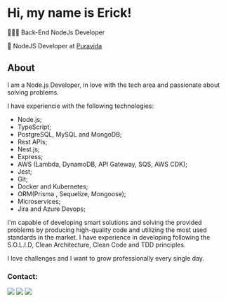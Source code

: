 # Hi, my name is Erick!

👨🏻‍💻 Back-End NodeJs Developer

💼 NodeJS Developer at [Puravida](http://puravida.com.br/)


## About
I am a Node.js Developer, in love with the tech area and passionate about solving problems.

I have experiencie with the following technologies:
- Node.js;
- TypeScript;
- PostgreSQL, MySQL and MongoDB;
- Rest APIs;
- Nest.js;
- Express;
- AWS (Lambda, DynamoDB, API Gateway, SQS, AWS CDK);
- Jest;
- Git;
- Docker and Kubernetes;
- ORM(Prisma , Sequelize, Mongoose);
- Microservices;
- Jira and Azure Devops;

I'm capable of developing smart solutions and solving the provided problems by producing high-quality code and utilizing the most used standards in the market.
I have experience in developing following the S.O.L.I.D, Clean Architecture, Clean Code and TDD principles.

I love challenges and I want to grow professionally every single day.

### Contact:
<div> 
  <a href="https://instagram.com/erickscur" target="_blank"><img src="https://img.shields.io/badge/-Instagram-%23E4405F?style=for-the-badge&logo=instagram&logoColor=white" target="_blank"></a>
  <a href = "mailto:erickscur@gmail.com"><img src="https://img.shields.io/badge/-Gmail-%23333?style=for-the-badge&logo=gmail&logoColor=white" target="_blank"></a>
  <a href="https://www.linkedin.com/in/erick-scur-1044a5191/" target="_blank"><img src="https://img.shields.io/badge/-LinkedIn-%230077B5?style=for-the-badge&logo=linkedin&logoColor=white" target="_blank"></a> 
 </div>
 <br> <br>
<div>

                                                                                     


